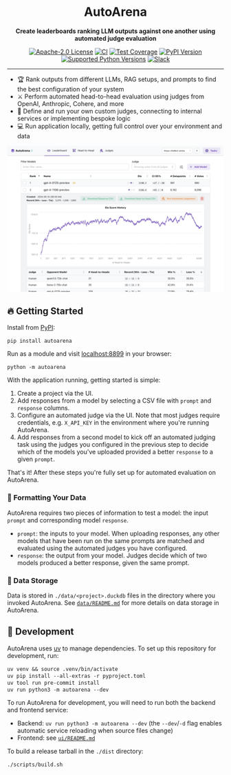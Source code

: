 <div align="center">

# AutoArena

**Create leaderboards ranking LLM outputs against one another using automated judge evaluation**

[![Apache-2.0 License](https://img.shields.io/pypi/l/autoarena?style=flat-square)](https://www.apache.org/licenses/LICENSE-2.0)
[![CI](https://img.shields.io/github/actions/workflow/status/kolenaIO/autoarena/ci.yml?logo=github&style=flat-square)](https://github.com/kolenaIO/autoarena/actions)
[![Test Coverage](https://img.shields.io/codecov/c/github/kolenaIO/autoarena?logo=codecov&style=flat-square)](https://app.codecov.io/gh/kolenaIO/autoarena)
[![PyPI Version](https://img.shields.io/pypi/v/autoarena?logo=python&logoColor=white&style=flat-square)](https://pypi.python.org/pypi/autoarena)
[![Supported Python Versions](https://img.shields.io/pypi/pyversions/autoarena.svg?style=flat-square)](https://pypi.org/project/autoarena)
[![Slack](https://img.shields.io/badge/Slack-4A154B?logo=slack&logoColor=white&style=flat-square)](https://kolena-autoarena.slack.com)

</div>

---

- 🏆 Rank outputs from different LLMs, RAG setups, and prompts to find the best configuration of your system
- ⚔️ Perform automated head-to-head evaluation using judges from OpenAI, Anthropic, Cohere, and more
- 🤖 Define and run your own custom judges, connecting to internal services or implementing bespoke logic
- 💻 Run application locally, getting full control over your environment and data

[![AutoArena user interface](https://raw.githubusercontent.com/kolenaIO/autoarena/trunk/assets/autoarena.jpg)](https://www.youtube.com/watch?v=GMuQPwo-JdU)

## 🔥 Getting Started

Install from [PyPI](https://pypi.org/project/autoarena/):

```shell
pip install autoarena
```

Run as a module and visit [localhost:8899](http://localhost:8899/) in your browser:

```shell
python -m autoarena
```

With the application running, getting started is simple:

1. Create a project via the UI.
1. Add responses from a model by selecting a CSV file with `prompt` and `response` columns.
1. Configure an automated judge via the UI. Note that most judges require credentials, e.g. `X_API_KEY` in the
   environment where you're running AutoArena.
1. Add responses from a second model to kick off an automated judging task using the judges you configured in the
   previous step to decide which of the models you've uploaded provided a better `response` to a given `prompt`.

That's it! After these steps you're fully set up for automated evaluation on AutoArena.

### 📄 Formatting Your Data

AutoArena requires two pieces of information to test a model: the input `prompt` and corresponding model `response`.

- `prompt`: the inputs to your model. When uploading responses, any other models that have been run on the same prompts
   are matched and evaluated using the automated judges you have configured.
- `response`: the output from your model. Judges decide which of two models produced a better response, given the same
   prompt.

### 📂 Data Storage

Data is stored in `./data/<project>.duckdb` files in the directory where you invoked AutoArena. See
[`data/README.md`](./data/README.md) for more details on data storage in AutoArena.

## 🦾 Development

AutoArena uses [uv](https://github.com/astral-sh/uv) to manage dependencies. To set up this repository for development,
run:

```shell
uv venv && source .venv/bin/activate
uv pip install --all-extras -r pyproject.toml
uv tool run pre-commit install
uv run python3 -m autoarena --dev
```

To run AutoArena for development, you will need to run both the backend and frontend service:

- Backend: `uv run python3 -m autoarena --dev` (the `--dev`/`-d` flag enables automatic service reloading when
    source files change)
- Frontend: see [`ui/README.md`](./ui/README.md)

To build a release tarball in the `./dist` directory:

```shell
./scripts/build.sh
```
